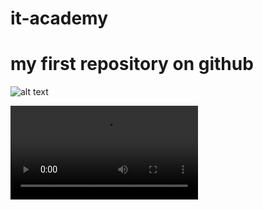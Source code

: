 # it-academy

# my first repository on github

![alt text](https://cdn.i-scmp.com/sites/default/files/styles/768x768/public/d8/images/methode/2019/10/07/ddab9648-e8be-11e9-9e8e-4022fb9638c4_image_hires_183549.JPG?itok=oLslMtUq&v=1570444557)


![a](https://user-images.githubusercontent.com/71791856/103142210-a60c7e80-4729-11eb-8261-1325db849cc6.mp4)
